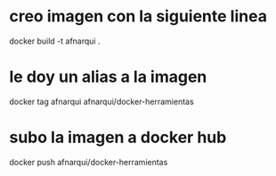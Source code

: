 # creo imagen con la siguiente linea
docker build -t afnarqui .
# le doy un alias a la imagen
docker tag afnarqui afnarqui/docker-herramientas
# subo la imagen a docker hub
docker push afnarqui/docker-herramientas

